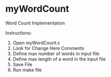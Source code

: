 # myWordCount
Word Count Implementation

Instructions:

1) Open myWordCount.c
2) Look for Change Here Comments
3) Define max number of words in input file
4) Define max length of a word in the input file
5) Save File
6) Run make file
